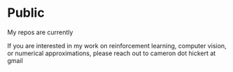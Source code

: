 # Public
My repos are currently 

If you are interested in my work on reinforcement learning, computer vision, or numerical approximations, please
reach out to cameron dot hickert at gmail
